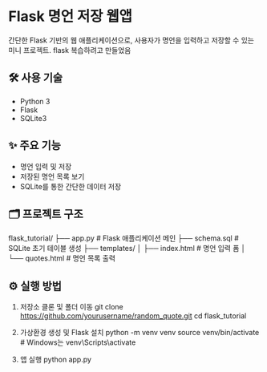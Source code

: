 # Flask 명언 저장 웹앱

간단한 Flask 기반의 웹 애플리케이션으로, 사용자가 명언을 입력하고 저장할 수 있는 미니 프로젝트.
flask 복습하려고 만들었음

## 🛠 사용 기술

- Python 3
- Flask
- SQLite3

## ✨ 주요 기능

- 명언 입력 및 저장
- 저장된 명언 목록 보기
- SQLite를 통한 간단한 데이터 저장 

## 🗂 프로젝트 구조

flask_tutorial/
├── app.py # Flask 애플리케이션 메인
├── schema.sql # SQLite 초기 테이블 생성
├── templates/
│ ├── index.html # 명언 입력 폼
│ └── quotes.html # 명언 목록 출력

## ⚙️ 실행 방법

1. 저장소 클론 및 폴더 이동
   git clone https://github.com/yourusername/random_quote.git
   cd flask_tutorial
   
3. 가상환경 생성 및 Flask 설치
   python -m venv venv
   source venv/bin/activate  # Windows는 venv\Scripts\activate

4. 앱 실행
   python app.py

